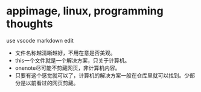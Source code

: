 # appimage, linux, programming thoughts

use vscode markdown edit

- 文件名称越清晰越好，不用在意是否美观。
- this一个文件就是一个解决方案，只关于计算机。
- onenote尽可能不剪藏网页，非计算机内容。
- 只要有这个感觉就可以了，计算机的解决方案一般在仓库里就可以找到。少部分是以前看过的网页剪藏。

